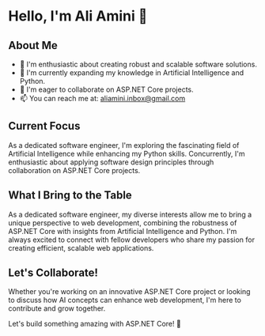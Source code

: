 # Hello, I'm Ali Amini 👋

## About Me

- 👀 I'm enthusiastic about creating robust and scalable software solutions.
- 🌱 I'm currently expanding my knowledge in Artificial Intelligence and Python.
- 💞️ I'm eager to collaborate on ASP.NET Core projects.
- 📫 You can reach me at: aliamini.inbox@gmail.com

## Current Focus

As a dedicated software engineer, I'm exploring the fascinating field of Artificial Intelligence while enhancing my Python skills. Concurrently, I'm enthusiastic about applying software design principles through collaboration on ASP.NET Core projects.

## What I Bring to the Table

As a dedicated software engineer, my diverse interests allow me to bring a unique perspective to web development, combining the robustness of ASP.NET Core with insights from Artificial Intelligence and Python. I'm always excited to connect with fellow developers who share my passion for creating efficient, scalable web applications.

## Let's Collaborate!

Whether you're working on an innovative ASP.NET Core project or looking to discuss how AI concepts can enhance web development, I'm here to contribute and grow together.

Let's build something amazing with ASP.NET Core! 🚀
